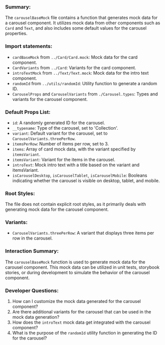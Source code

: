 ### Summary:
The `carouselBaseMock` file contains a function that generates mock data for a carousel component. It utilizes mock data from other components such as `Card` and `Text`, and also includes some default values for the carousel properties.

### Import statements:
- `cardBaseMock` from `../Card/Card.mock`: Mock data for the card component.
- `CardVariants` from `../Card`: Variants for the card component.
- `introTextMock` from `../Text/Text.mock`: Mock data for the intro text component.
- `randomId` from `../utils/randomId`: Utility function to generate a random ID.
- `CarouselProps` and `CarouselVariants` from `./Carousel.types`: Types and variants for the carousel component.

### Default Props List:
- `id`: A randomly generated ID for the carousel.
- `__typename`: Type of the carousel, set to 'Collection'.
- `variant`: Default variant for the carousel, set to `CarouselVariants.threePerRow`.
- `itemsPerRow`: Number of items per row, set to 3.
- `items`: Array of card mock data, with the variant specified by `itemsVariant`.
- `itemsVariant`: Variant for the items in the carousel.
- `introText`: Mock intro text with a title based on the variant and itemsVariant.
- `isCarouselDesktop`, `isCarouselTablet`, `isCarouselMobile`: Booleans indicating whether the carousel is visible on desktop, tablet, and mobile.

### Root Styles:
The file does not contain explicit root styles, as it primarily deals with generating mock data for the carousel component.

### Variants:
- `CarouselVariants.threePerRow`: A variant that displays three items per row in the carousel.

### Interaction Summary:
The `carouselBaseMock` function is used to generate mock data for the carousel component. This mock data can be utilized in unit tests, storybook stories, or during development to simulate the behavior of the carousel component.

### Developer Questions:
1. How can I customize the mock data generated for the carousel component?
2. Are there additional variants for the carousel that can be used in the mock data generation?
3. How does the `introText` mock data get integrated with the carousel component?
4. What is the purpose of the `randomId` utility function in generating the ID for the carousel?